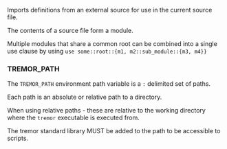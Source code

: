 Imports definitions from an external source for use in the current source file.

The contents of a source file form a module.

Multiple modules that share a common root can be combined into a single use clause by using `use some::root::{m1, m2::sub_module::{m3, m4}}`

### TREMOR_PATH

The `TREMOR_PATH` environment path variable is a `:` delimited set of paths.

Each path is an absolute or relative path to a directory.

When using relative paths - these are relative to the working directory where the
`tremor` executable is executed from.

The tremor standard library MUST be added to the path to be accessible to scripts.

